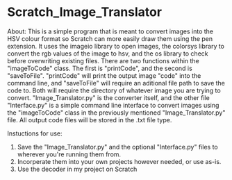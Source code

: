 # Scratch_Image_Translator
About:
This is a simple program that is meant to convert images into the HSV colour format so Scratch can more easily draw them using the pen extension.
It uses the imageio library to open images, the colorsys library to convert the rgb values of the image to hsv, and the os library to check before overwriting existing files.
There are two functions within the "imageToCode" class. The first is "printCode", and the second is "saveToFile". "printCode" will print the output image "code" into the command line, and "saveToFile" will require an aditional file path to save the code to. Both will require the directory of whatever image you are trying to convert.
"Image_Translator.py" is the converter itself, and the other file "Interface.py" is a simple command line interface to convert images using the "imageToCode" class in the previously mentioned "Image_Translator.py" file.
All output code files will be stored in the .txt file type.

Instuctions for use:
1. Save the "Image_Translator.py" and the optional "Interface.py" files to wherever you're running them from.
2. Incorperate them into your own projects however needed, or use as-is.
3. Use the decoder in my project on Scratch
